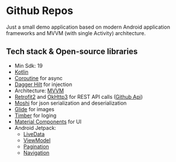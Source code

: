 # Github Repos

Just a small demo application based on modern Android application frameworks and MVVM (with single Activity) architecture.

## Tech stack & Open-source libraries

- Min Sdk: 19
- [Kotlin](https://kotlinlang.org/)
- [Coroutine](https://github.com/Kotlin/kotlinx.coroutines) for async
- [Dagger Hilt](https://dagger.dev/hilt/) for injection
- Architecture: [MVVM](https://en.wikipedia.org/wiki/Model%E2%80%93view%E2%80%93viewmodel)
- [Retrofit2](https://github.com/square/retrofit) and [OkHttp3](https://square.github.io/okhttp/4.x/okhttp/okhttp3/) for REST API calls ([Github Api](https://developer.github.com/v3/))
- [Moshi](https://github.com/square/moshi) for json serialization and deserialization
- [Glide](https://github.com/bumptech/glide) for images
- [Timber](https://github.com/JakeWharton/timber) for loging
- [Material Components](https://material.io/develop/android) for UI
- Android Jetpack:
  - [LiveData](https://developer.android.com/topic/libraries/architecture/livedata)
  - [ViewModel](https://developer.android.com/topic/libraries/architecture/viewmodel)
  - [Pagination](https://developer.android.com/topic/libraries/architecture/paging)
  - [Navigation](https://developer.android.com/guide/navigation/navigation-getting-started)
